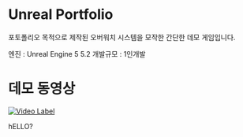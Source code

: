 # Unreal Portfolio

포토폴리오 목적으로 제작된 오버워치 시스템을 모작한 간단한 데모 게임입니다.

엔진 : Unreal Engine 5 5.2
개발규모 : 1인개발

# 데모 동영상

[![Video Label](http://img.youtube.com/vi/lfnCu4sRWYs&ab/0.jpg)](https://youtu.be/lfnCu4sRWYs&ab)


hELLO?
